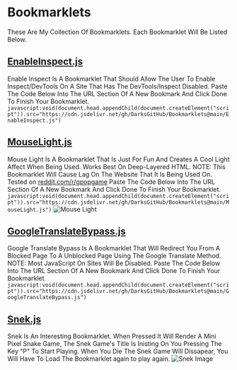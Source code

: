 # Bookmarklets
These Are My Collection Of Bookmarklets.
Each Bookmarklet Will Be Listed Below.
## [EnableInspect.js](https://github.com/DarksGitHub/Bookmarklets/blob/main/EnableInspect.js)
Enable Inspect Is A Bookmarklet That Should Allow The User To Enable Inspect/DevTools On A Site That Has The DevTools/Inspect Disabled. Paste The Code Below Into The URL Section Of A New Bookmark And Click Done To Finish Your Bookmarklet. `javascript:void(document.head.appendChild(document.createElement("script")).src="https://cdn.jsdelivr.net/gh/DarksGitHub/Bookmarklets@main/EnableInspect.js")`
## [MouseLight.js](https://github.com/DarksGitHub/Bookmarklets/blob/main/MouseLight.js)
Mouse Light Is A Bookmarklet That Is Just For Fun And Creates A Cool Light Affect When Being Used. Works Best On Deep-Layered HTML. NOTE: This Bookmarklet Will Cause Lag On The Website That It Is Being Used On. Tested on [reddit.com/r/gpopgame](https://reddit.com/r/gpopgame) Paste The Code Below Into The URL Section Of A New Bookmark And Click Done To Finish Your Bookmarklet. `javascript:void(document.head.appendChild(document.createElement("script")).src="https://cdn.jsdelivr.net/gh/DarksGitHub/Bookmarklets@main/MouseLight.js")`
![Mouse Light](https://user-images.githubusercontent.com/108237499/214165042-cf97233f-b9d8-48e3-965e-778e58ee10cc.png)
## [GoogleTranslateBypass.js](https://github.com/DarksGitHub/Bookmarklets/blob/main/GoogleTranslateBypass.js)
Google Translate Bypass Is A Bookmarklet That Will Redirect You From A Blocked Page To A Unblocked Page Using The Google Translate Method. NOTE: Most JavaScript On Sites Will Be Disabled. Paste The Code Below Into The URL Section Of A New Bookmark And Click Done To Finish Your Bookmarklet. `javascript:void(document.head.appendChild(document.createElement("script")).src="https://cdn.jsdelivr.net/gh/DarksGitHub/Bookmarklets@main/GoogleTranslateBypass.js")`
## [Snek.js](https://github.com/DarksGitHub/Bookmarklets/blob/main/Snek.js)
Snek Is An Interesting Bookmarklet. When Pressed It Will Render A Mini Pixel Snake Game, The Snek Game's Title Is Inisting On You Pressing The Key "P" To Start Playing. When You Die The Snek Game Will Dissapear, You Will Have To Load The Bookmarklet again to play again.
![Snek Image](https://user-images.githubusercontent.com/108237499/214173548-29313909-7be2-4cfd-bbff-e5c56714396c.png)

